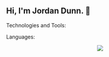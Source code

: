 ## Hi, I'm Jordan Dunn. 👋

Technologies and Tools:

Languages:

<p align="center">
  <a href="https://skillicons.dev">
    <img src="https://skillicons.dev/icons?i=html,css,js,react,py" />
  </a>
</p>





<!--
**Jodunn1/Jodunn1** is a ✨ _special_ ✨ repository because its `README.md` (this file) appears on your GitHub profile.

Here are some ideas to get you started:

- 🔭 I’m currently working on ...
- 🌱 I’m currently learning ...
- 👯 I’m looking to collaborate on ...
- 🤔 I’m looking for help with ...
- 💬 Ask me about ...
- 📫 How to reach me: ...
- 😄 Pronouns: ...
- ⚡ Fun fact: ...
-->
